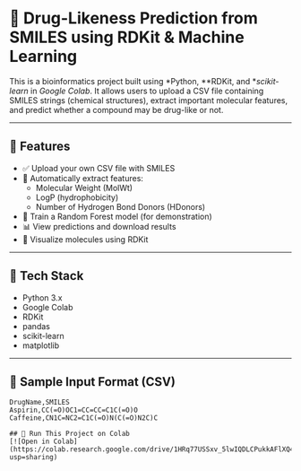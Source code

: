 # 🧪 Drug-Likeness Prediction from SMILES using RDKit & Machine Learning

This is a bioinformatics project built using *Python, **RDKit, and **scikit-learn* in *Google Colab*. It allows users to upload a CSV file containing SMILES strings (chemical structures), extract important molecular features, and predict whether a compound may be drug-like or not.

---

## 🚀 Features

- ✅ Upload your own CSV file with SMILES
- 🔬 Automatically extract features:
  - Molecular Weight (MolWt)
  - LogP (hydrophobicity)
  - Number of Hydrogen Bond Donors (HDonors)
- 🤖 Train a Random Forest model (for demonstration)
- 📊 View predictions and download results
- 🎨 Visualize molecules using RDKit

---

## 🧰 Tech Stack

- Python 3.x
- Google Colab
- RDKit
- pandas
- scikit-learn
- matplotlib

---

## 📂 Sample Input Format (CSV)

```csv
DrugName,SMILES
Aspirin,CC(=O)OC1=CC=CC=C1C(=O)O
Caffeine,CN1C=NC2=C1C(=O)N(C(=O)N2C)C

## 📎 Run This Project on Colab
[![Open in Colab](https://colab.research.google.com/drive/1HRq77USSxv_5lwIQDLCPukkAFlXQ4HOv?usp=sharing)

